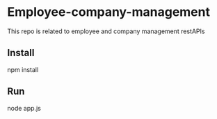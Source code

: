 # Employee-company-management
This repo is related to employee and company management restAPIs

## Install

npm install

## Run

node app.js
